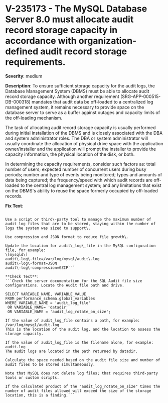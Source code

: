 # V-235173 - The MySQL Database Server 8.0 must allocate audit record storage capacity in accordance with organization-defined audit record storage requirements.

**Severity**: medium

**Description**:
To ensure sufficient storage capacity for the audit logs, the Database Management System (DBMS) must be able to allocate audit record storage capacity. Although another requirement (SRG-APP-000515-DB-000318) mandates that audit data be off-loaded to a centralized log management system, it remains necessary to provide space on the database server to serve as a buffer against outages and capacity limits of the off-loading mechanism.

The task of allocating audit record storage capacity is usually performed during initial installation of the DBMS and is closely associated with the DBA and system administrator roles. The DBA or system administrator will usually coordinate the allocation of physical drive space with the application owner/installer and the application will prompt the installer to provide the capacity information, the physical location of the disk, or both.

In determining the capacity requirements, consider such factors as: total number of users; expected number of concurrent users during busy periods; number and type of events being monitored; types and amounts of data being captured; the frequency/speed with which audit records are off-loaded to the central log management system; and any limitations that exist on the DBMS's ability to reuse the space formerly occupied by off-loaded records.

**Fix Text**:
```Review the MySQL Audit file location, ensure the destination has enough space available to accommodate the maximum total size of all files that could be written\. 

Use a script or third\-party tool to manage the maximum number of audit log files that are to be stored, staying within the number of logs the system was sized to support\. 

Use compression and JSON format to reduce file growth\.

Update the location for audit\_log\_file in the MySQL configuration file, for example:
\[mysqld\]
audit\-log\-file=/var/log/mysql/audit\.log
audit\-log\-format=JSON
audit\-log\-compression=GZIP```

**Check Text**:
```Check the server documentation for the SQL Audit file size configurations. Locate the Audit file path and drive. 

SELECT VARIABLE_NAME, VARIABLE_VALUE
FROM performance_schema.global_variables
WHERE VARIABLE_NAME = 'audit_log_file'
 OR VARIABLE_NAME= 'datadir'
 OR VARIABLE_NAME = 'audit_log_rotate_on_size';

If the value of audit_log_file contains a path, for example:
/var/log/mysql/audit.log
This is the location of the audit log, and the location to assess the storage capacity.

If the value of audit_log_file is the filename alone, for example:
audit.log
The audit logs are located in the path returned by datadir.

Calculate the space needed based on the audit file size and number of audit files to be stored simultaneously. 

Note that MySQL does not delete log files; that requires third-party tools or custom scripts.

If the calculated product of the "audit_log_rotate_on_size" times the number of audit files allowed will exceed the size of the storage location, this is a finding.```
